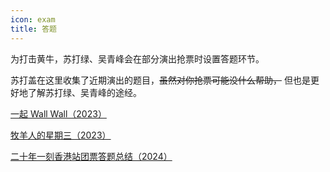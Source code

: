```yaml
---
icon: exam
title: 答题
---
```


为打击黄牛，苏打绿、吴青峰会在部分演出抢票时设置答题环节。

苏打盖在这里收集了近期演出的题目，~~虽然对你抢票可能没什么帮助，~~ 但也是更好地了解苏打绿、吴青峰的途经。

[<FontIcon icon="square-one" />一起 Wall Wall（2023）](yqww)

[<FontIcon icon="square-two" />牧羊人的星期三（2023）](myrdxqs)

[<FontIcon icon="square-three" />二十年一刻香港站团票答题总结（2024）](20yike-hk-tp)
